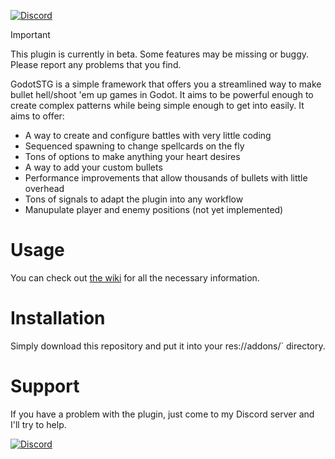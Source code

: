 [![Discord](https://img.shields.io/discord/1146846558508302366.svg?colorB=7289DA&style=for-the-badge&logo=data:image/png;base64,iVBORw0KGgoAAAANSUhEUgAAAHYAAABWAgMAAABnZYq0AAAACVBMVEUAAB38%2FPz%2F%2F%2F%2Bm8P%2F9AAAAAXRSTlMAQObYZgAAAAFiS0dEAIgFHUgAAAAJcEhZcwAACxMAAAsTAQCanBgAAAAHdElNRQfhBxwQJhxy2iqrAAABoElEQVRIx7WWzdGEIAyGgcMeKMESrMJ6rILZCiiBg4eYKr%2Fd1ZAfgXFm98sJfAyGNwno3G9sLucgYGpQ4OGVRxQTREMDZjF7ILSWjoiHo1n%2BE03Aw8p7CNY5IhkYd%2F%2F6MtO3f8BNhR1QWnarCH4tr6myl0cWgUVNcfMcXACP1hKrGMt8wcAyxide7Ymcgqale7hN6846uJCkQxw6GG7h2MH4Czz3cLqD1zHu0VOXMfZjHLoYvsdd0Q7ZvsOkafJ1P4QXxrWFd14wMc60h8JKCbyQvImzlFjyGoZTKzohwWR2UzSONHhYXBQOaKKsySsahwGGDnb%2FiYPJw22sCqzirSULYy1qtHhXGbtgrM0oagBV4XiTJok3GoLoDNH8ooTmBm7ZMsbpFzi2bgPGoXWXME6XT%2BRJ4GLddxJ4PpQy7tmfoU2HPN6cKg%2BledKHBKlF8oNSt5w5g5o8eXhu1IOlpl5kGerDxIVT%2BztzKepulD8utXqpChamkzzuo7xYGk%2FkpSYuviLXun5bzdRf0Krejzqyz7Z3p0I1v2d6HmA07dofmS48njAiuMgAAAAASUVORK5CYII%3D)](https://discord.gg/ZuUWPaSrHa)

> [!IMPORTANT]
> This plugin is currently in beta. Some features may be missing or buggy. Please report any problems that you find.

GodotSTG is a simple framework that offers you a streamlined way to make bullet hell/shoot 'em up games in Godot. It aims to be powerful enough to create complex patterns while being simple enough to get into easily. It aims to offer:
-  A way to create and configure battles with very little coding
-  Sequenced spawning to change spellcards on the fly
-  Tons of options to make anything your heart desires
-  A way to add your custom bullets
-  Performance improvements that allow thousands of bullets with little overhead
-  Tons of signals to adapt the plugin into any workflow
-  Manupulate player and enemy positions (not yet implemented)

# Usage
You can check out [the wiki](https://github.com/peachey2k2/GodotSTG/wiki) for all the necessary information.

# Installation
Simply download this repository and put it into your res://addons/` directory.

# Support
If you have a problem with the plugin, just come to my Discord server and I'll try to help.

[![Discord](https://discordapp.com/api/guilds/1146846558508302366/widget.png?style=banner3)](https://discord.gg/ZuUWPaSrHa)
